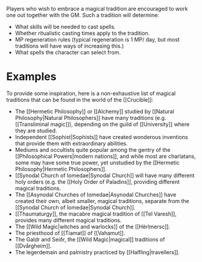 Players who wish to embrace a magical tradition are encouraged to work one out together with the GM. Such a tradition will determine:
- What skills will be needed to cast spells.
- Whether ritualistic casting times apply to the tradition. 
- MP regeneration rules (typical regeneration is 1 MP/ day, but most traditions will have ways of increasing this.)
- What spells the character can select from.

# Examples
To provide some inspiration,  here is a non-exhaustive list of magical traditions that can be found in the world of the [[Crucible]]:
- The [[Hermetic Philosophy]] or [[Alchemy]] studied by [[Natural Philosophy|Natural Philosophers]] have many traditions (e.g. [[Transliminal magic]]), depending on the guild of [[University]] where they are studied.
- Independent [[Sophist|Sophists]] have created wonderous inventions that provide them with extraordinary abilities.
- Mediums and occultists quite popular among the gentry of the [[Philosophical Powers|modern nations]], and while most are charlatans, some may have some true power, yet unstudied by the [[Hermetic Philosophy|Hermetic Philosophers]].
- [[Synodal Church of Iomedae|Synodal Church]] will have many different holy orders (e.g. the [[Holy Order of Paladins]], providing different magical traditions. 
- The [[Asynodal Churches of Iomedae|Asynodal Churches]] have created their own, albeit smaller, magical traditions, separate from the [[Synodal Church of Iomedae|Synodal Church]].
- [[Thaumaturgy]], the macabre magical tradition of [[Tel Varesh]], provides many different magical traditions.
- The [[Wild Magic|witches and warlocks]] of the [[Hèrlmersc]].
- The priesthood of [[Tiamat]] of [[Vahamut]].
- The Galdr and Seiðr, the [[Wild Magic|magical]] traditions of [[Dvårgheim]].
- The legerdemain and palmistry practiced by [[Halfling|travellers]].